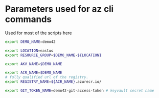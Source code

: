 
# Parameters used for az cli commands
Used for most of the scripts here

```sh
export DEMO_NAME=demo42

export LOCATION=eastus
export RESOURCE_GROUP=$DEMO_NAME-${LOCATION}

export AKV_NAME=$DEMO_NAME

export ACR_NAME=$DEMO_NAME
# fully qualified url of the registry. 
export REGISTRY_NAME=${ACR_NAME}.azurecr.io/ 

export GIT_TOKEN_NAME=demo42-git-access-token # keyvault secret name
```

